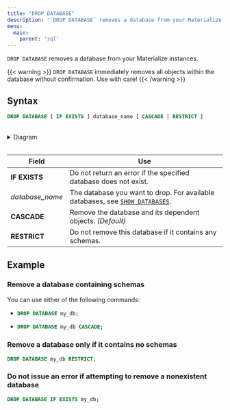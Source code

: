 ```yaml
---
title: "DROP DATABASE"
description: "`DROP DATABASE` removes a database from your Materialize instances."
menu:
  main:
    parent: 'sql'
---
```


`DROP DATABASE` removes a database from your Materialize instances.

{{< warning >}} `DROP DATABASE` immediately removes all objects within the
database without confirmation. Use with care! {{< /warning >}}

## Syntax

```sql
DROP DATABASE [ IF EXISTS ] database_name [ CASCADE | RESTRICT ]
```

<br/>
<details>
<summary>Diagram</summary>
<br>

{{< diagram "drop-database.svg" >}}

</details>
<br/>

Field | Use
------|-----
**IF EXISTS** | Do not return an error if the specified database does not exist.
_database&lowbar;name_ | The database you want to drop. For available databases, see [`SHOW DATABASES`](../show-databases).
**CASCADE** | Remove the database and its dependent objects. _(Default)_
**RESTRICT** | Do not remove this database if it contains any schemas.

## Example

### Remove a database containing schemas
You can use either of the following commands:

- ```sql
  DROP DATABASE my_db;
  ```
- ```sql
  DROP DATABASE my_db CASCADE;
  ```

### Remove a database only if it contains no schemas
```sql
DROP DATABASE my_db RESTRICT;
```

### Do not issue an error if attempting to remove a nonexistent database
```sql
DROP DATABASE IF EXISTS my_db;
```
